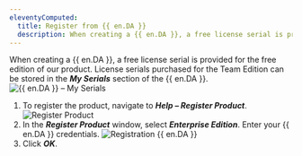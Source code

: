 ```yaml
---
eleventyComputed:
  title: Register from {{ en.DA }}
  description: When creating a {{ en.DA }}, a free license serial is provided for the free edition of our product. License serials purchased for the Team Edition can be stored in the ***My Serials*** section of the {{ en.DA }}.
---
```

When creating a {{ en.DA }}, a free license serial is provided for the free edition of our product. License serials purchased for the Team Edition can be stored in the ***My Serials*** section of the {{ en.DA }}.
![{{ en.DA }} – My Serials](https://cdnweb.devolutions.net/docs/docs_en_rdm_mac_clip11014.png)

1. To register the product, navigate to ***Help – Register Product***.
![Register Product](https://cdnweb.devolutions.net/docs/docs_en_rdm_mac_clip11002.png)
1. In the ***Register Product*** window, select ***Enterprise Edition***. Enter your {{ en.DA }} credentials.
![Registration {{ en.DA }}](https://cdnweb.devolutions.net/docs/docs_en_rdm_mac_RDMMac2112.png)
1. Click ***OK***.